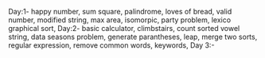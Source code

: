 Day:1-
happy number,
sum square,
palindrome,
loves of bread,
valid number,
modified string,
max area,
isomorpic,
party problem,
lexico graphical sort,
Day:2-
basic calculator,
climbstairs,
count sorted vowel string,
data seasons problem,
generate parantheses,
leap,
merge two sorts,
regular expression,
remove common words,
keywords,
Day 3:-
